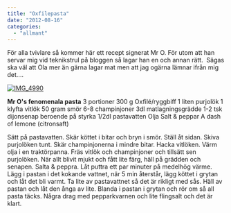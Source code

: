 ```yaml
---
title: "Oxfilepasta"
date: "2012-08-16"
categories: 
  - "allmant"
---
```


För alla tvivlare så kommer här ett recept signerat Mr O. För utom att han servar mig vid teknikstrul på bloggen så lagar han en och annan rätt.  Sägas ska väl att Ola mer än gärna lagar mat men att jag ogärna lämnar ifrån mig det....

[![](images/IMG_4990-1024x682.jpg "IMG_4990")](http://import.local/wp-content/uploads/2012/06/IMG_4990.jpg)

**Mr O's fenomenala pasta** 3 portioner 300 g Oxfilé/ryggbiff 1 liten purjolök 1 klyfta vitlök 50 gram smör 6-8 champinjoner 3dl matlagningsgrädde 1-2 tsk dijonsenap beroende på styrka 1/2dl pastavatten Olja Salt & peppar A dash of lemone (citronsaft)

Sätt på pastavatten. Skär köttet i bitar och bryn i smör. Ställ åt sidan. Skiva purjolöken tunt. Skär champinjonerna i mindre bitar. Hacka vitlöken. Värm olja i en traktörpanna. Fräs vitlök och champinjoner och tillsätt sen purjolöken. När allt blivit mjukt och fått lite färg, häll på grädden och senapen. Salta & peppra. Låt puttra ett par minuter på medelhög värme. Lägg i pastan i det kokande vattnet, när 5 min återstår, lägg köttet i grytan och låt det bli varmt. Ta lite av pastavattnet så det är rikligt med sås. Häll av pastan och låt den ånga av lite. Blanda i pastan i grytan och rör om så all pasta täcks. Några drag med pepparkvarnen och lite flingsalt och det är klart.
